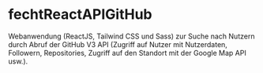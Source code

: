 # fechtReactAPIGitHub
Webanwendung (ReactJS, Tailwind CSS und Sass) zur Suche nach Nutzern durch Abruf der GitHub V3 API (Zugriff auf Nutzer mit Nutzerdaten, Followern, Repositories, Zugriff auf den Standort mit der Google Map API usw.).
